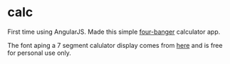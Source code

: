 # calc
First time using AngularJS. Made this simple [four-banger](http://www.urbandictionary.com/define.php?term=Four+Banger&defid=1918795) calculator app.

The font aping a 7 segment calulator display comes from [here](http://www.dafont.com/digital-7.font) and is free for personal use only.
